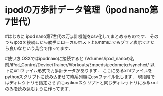 ipodの万歩計データ管理（ipod nano第7世代）
==========================================

#はじめに
ipod nano第7世代の万歩計機能をcsv化してまとめるものです．
そのうちipodを接続したら勝手にローカルホスト上のhtmlにでもグラフ表示できたら良いなという具合で作ってます．

#使い方
OSXではipodnanoに接続すると
/Volumes/ipod_nanoの名前/iPod_Control/Device/Trainer/Workouts/Empeds/pedometer/synched/
以下にxmlファイル形式で万歩計データがあります．
ここにあるxmlファイルをpythonスクリプトに読み込ませて時系列順にcsvファイル化します．
現段階ではディレクトリを指定させずにpythonスクリプトと同じディレクトリにあるxmlのみを読み込むように作ってます．


